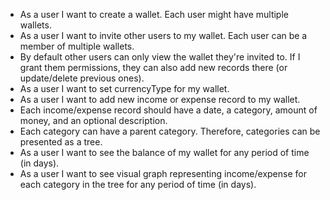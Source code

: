 - As a user I want to create a wallet. Each user might have multiple wallets.
- As a user I want to invite other users to my wallet. Each user can be a member of multiple wallets.
- By default other users can only view the wallet they're invited to. If I grant them permissions, they can also add new records there (or update/delete previous ones).
- As a user I want to set currencyType for my wallet.
- As a user I want to add new income or expense record to my wallet.
- Each income/expense record should have a date, a category, amount of money, and an optional description.
- Each category can have a parent category. Therefore, categories can be presented as a tree.
- As a user I want to see the balance of my wallet for any period of time (in days).
- As a user I want to see visual graph representing income/expense for each category in the tree for any period of time (in days).
